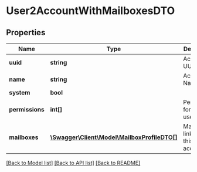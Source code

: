 # User2AccountWithMailboxesDTO

## Properties
Name | Type | Description | Notes
------------ | ------------- | ------------- | -------------
**uuid** | **string** | Account UUID | [optional] 
**name** | **string** | Account Name | [optional] 
**system** | **bool** |  | [optional] 
**permissions** | **int[]** | Permissions for current user | [optional] 
**mailboxes** | [**\Swagger\Client\Model\MailboxProfileDTO[]**](MailboxProfileDTO.md) | Mailboxes linked to this account | [optional] 

[[Back to Model list]](../../README.md#documentation-for-models) [[Back to API list]](../../README.md#documentation-for-api-endpoints) [[Back to README]](../../README.md)

